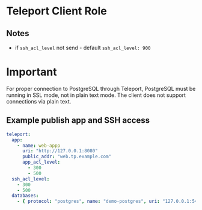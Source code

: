 # Teleport Client Role


## Notes
- if `ssh_acl_level` not send - default `ssh_acl_level: 900`

# Important
For proper connection to PostgreSQL through Teleport, PostgreSQL must be running in SSL mode, not in plain text mode. The client does not support connections via plain text.

## Example publish app and SSH access
```yaml
teleport:
  app:
    - name: web-appp
      uri: "http://127.0.0.1:8080"
      public_addr: "web.tp.example.com"
      app_acl_level:
        - 300
        - 500
  ssh_acl_level:
    - 300
    - 500
  databases:
    - { protocol: "postgres", name: "demo-postgres", uri: "127.0.0.1:5432", tls_mode: "insecure" }

```